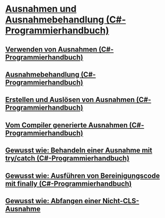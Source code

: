 # [Ausnahmen und Ausnahmebehandlung (C#-Programmierhandbuch)](exceptions-and-exception-handling.md)
## [Verwenden von Ausnahmen (C#-Programmierhandbuch)](using-exceptions.md)
## [Ausnahmebehandlung (C#-Programmierhandbuch)](exception-handling.md)
## [Erstellen und Auslösen von Ausnahmen (C#-Programmierhandbuch)](creating-and-throwing-exceptions.md)
## [Vom Compiler generierte Ausnahmen (C#-Programmierhandbuch)](compiler-generated-exceptions.md)
## [Gewusst wie: Behandeln einer Ausnahme mit try/catch (C#-Programmierhandbuch)](how-to-handle-an-exception-using-try-catch.md)
## [Gewusst wie: Ausführen von Bereinigungscode mit finally (C#-Programmierhandbuch)](how-to-execute-cleanup-code-using-finally.md)
## [Gewusst wie: Abfangen einer Nicht-CLS-Ausnahme](how-to-catch-a-non-cls-exception.md)
